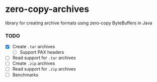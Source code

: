 # zero-copy-archives
library for creating archive formats using zero-copy ByteBuffers in Java
### TODO
 - [x] Create `.tar` archives
   - [ ] Support PAX headers
 - [ ] Read support for `.tar` archives
 - [ ] Create `.zip` archives
 - [ ] Read support for `.zip` archives
 - [ ] Benchmarks
